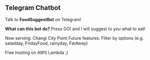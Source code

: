 ## Telegram Chatbot

Talk to __FoodSuggestBot__ on Telegram!

__What can this bot do?__
Press GO! and I will suggest to you what to eat!

Now serving: Changi City Point
Future features: Filter by options (e.g. saladday, FridayFood, rainyday, FarAway)

Free hosting on AWS Lambda ;)